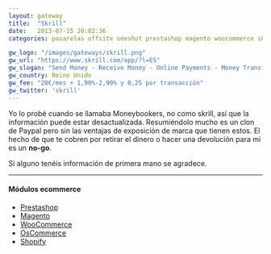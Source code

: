 ```yaml
---
layout: gateway
title:  "Skrill"
date:   2013-07-15 20:02:36
categories: pasarelas offsite oneshot prestashop magento woocommerce shopify

gw_logo: "/images/gateways/skrill.png"
gw_url: "https://www.skrill.com/app/?l=ES"
gw_slogan: "Send Money - Receive Money - Online Payments - Money Transfers"
gw_country: Reino Unido
gw_fee: "20€/mes + 1,90%-2,90% y 0,25 por transacción"
gw_twitter: 'skrill'
---
```


Yo lo probé cuando se llamaba Moneybookers, no como skrill, así que la información puede estar desactualizada. Resumiéndolo mucho es un clon de Paypal pero sin las ventajas de exposición de marca que tienen estos. El hecho de que te cobren por retirar el dinero o hacer una devolución para mi es un **no-go**.

Si alguno tenéis información de primera mano se agradece.

-------------

#### Módulos ecommerce

- [Prestashop](http://addons.prestashop.com/en/payments-gateways-prestashop-modules/1747-skrill.html)
- [Magento](http://www.magentocommerce.com/magento-connect/official-skrill-moneybookers-quick-checkout-enterprise-module.html)
- [WooCommerce](https://wordpress.org/plugins/woocommerce-skrill-moneybookers-gateway/)
- [OsCommerce](https://www.skrill.com/ecommerce-solutions/oscommerce/?no_cache=1&cHash=bf47102a5c3d70c3e334361cc8ac5b5c)
- [Shopify](http://www.shopify.com/blog/3197132-shopify-welcomes-new-payment-gateway-skrill-moneybookers)
